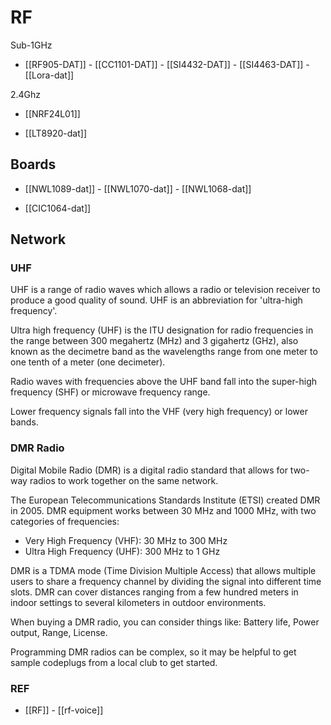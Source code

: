 
# RF 

Sub-1GHz
- [[RF905-DAT]] - [[CC1101-DAT]] - [[SI4432-DAT]] - [[SI4463-DAT]] - [[Lora-dat]]

2.4Ghz

- [[NRF24L01]]

- [[LT8920-dat]]

## Boards 

- [[NWL1089-dat]] - [[NWL1070-dat]] - [[NWL1068-dat]]

- [[CIC1064-dat]]



## Network 



### UHF
UHF is a range of radio waves which allows a radio or television receiver to produce a good quality of sound. UHF is an abbreviation for 'ultra-high frequency'.


Ultra high frequency (UHF) is the ITU designation for radio frequencies in the range between 300 megahertz (MHz) and 3 gigahertz (GHz), also known as the decimetre band as the wavelengths range from one meter to one tenth of a meter (one decimeter). 

Radio waves with frequencies above the UHF band fall into the super-high frequency (SHF) or microwave frequency range. 

Lower frequency signals fall into the VHF (very high frequency) or lower bands. 


### DMR Radio 

Digital Mobile Radio (DMR) is a digital radio standard that allows for two-way radios to work together on the same network. 

The European Telecommunications Standards Institute (ETSI) created DMR in 2005. DMR equipment works between 30 MHz and 1000 MHz, with two categories of frequencies:
- Very High Frequency (VHF): 30 MHz to 300 MHz
- Ultra High Frequency (UHF): 300 MHz to 1 GHz

DMR is a TDMA mode (Time Division Multiple Access) that allows multiple users to share a frequency channel by dividing the signal into different time slots. DMR can cover distances ranging from a few hundred meters in indoor settings to several kilometers in outdoor environments. 

When buying a DMR radio, you can consider things like: Battery life, Power output, Range, License. 

Programming DMR radios can be complex, so it may be helpful to get sample codeplugs from a local club to get started.


### REF 

- [[RF]] - [[rf-voice]]